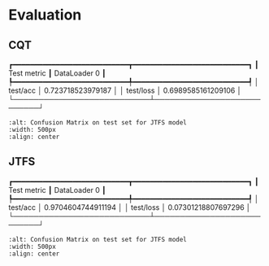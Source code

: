 Evaluation
==========

## CQT
┏━━━━━━━━━━━━━━━━━━━━━━━━━━━┳━━━━━━━━━━━━━━━━━━━━━━━━━━━┓
┃        Test metric        ┃       DataLoader 0        ┃
┡━━━━━━━━━━━━━━━━━━━━━━━━━━━╇━━━━━━━━━━━━━━━━━━━━━━━━━━━┩
│         test/acc          │     0.723718523979187     │
│         test/loss         │    0.6989585161209106     │
└───────────────────────────┴───────────────────────────┘   
```{image} /assets/figures/mir/cm_cqt.png
:alt: Confusion Matrix on test set for JTFS model
:width: 500px
:align: center
```

## JTFS
┏━━━━━━━━━━━━━━━━━━━━━━━━━━━┳━━━━━━━━━━━━━━━━━━━━━━━━━━━┓
┃        Test metric        ┃       DataLoader 0        ┃
┡━━━━━━━━━━━━━━━━━━━━━━━━━━━╇━━━━━━━━━━━━━━━━━━━━━━━━━━━┩
│         test/acc          │    0.9704604744911194     │
│         test/loss         │    0.07301218807697296    │
└───────────────────────────┴───────────────────────────┘
```{image} /assets/figures/mir/cm_jtfs.png
:alt: Confusion Matrix on test set for JTFS model
:width: 500px
:align: center
```